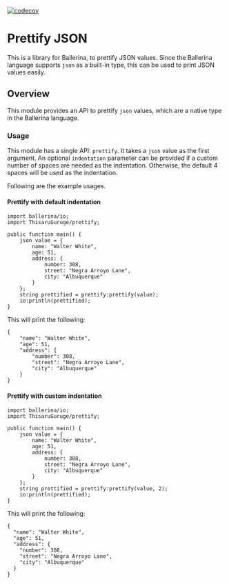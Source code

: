 [![codecov](https://codecov.io/gh/ThisaruGuruge/prettify/branch/main/graph/badge.svg?token=J2OKNF0TCB)](https://codecov.io/gh/ThisaruGuruge/prettify)

# Prettify JSON

This is a library for Ballerina, to prettify JSON values. Since the Ballerina language supports `json` as a built-in
type, this can be used to print JSON values easily.

## Overview

This module provides an API to prettify `json` values, which are a native type in the Ballerina language.

### Usage
This module has a single API: `prettify`. It takes a `json` value as the first argument. An optional `indentation` parameter can be provided if a custom number of spaces are needed as the indentation. Otherwise, the default 4 spaces will be used as the indentation.

Following are the example usages.

#### Prettify with default indentation

```ballerina
import ballerina/io;
import ThisaruGuruge/prettify;

public function main() {
    json value = {
        name: "Walter White",
        age: 51,
        address: {
            number: 308,
            street: "Negra Arroyo Lane",
            city: "Albuquerque"
        }
    };
    string prettified = prettify:prettify(value);
    io:println(prettified);
}
```

This will print the following:

```shell
{
    "name": "Walter White",
    "age": 51,
    "address": {
        "number": 308,
        "street": "Negra Arroyo Lane",
        "city": "Albuquerque"
    }
}
```

#### Prettify with custom indentation

```ballerina
import ballerina/io;
import ThisaruGuruge/prettify;

public function main() {
    json value = {
        name: "Walter White",
        age: 51,
        address: {
            number: 308,
            street: "Negra Arroyo Lane",
            city: "Albuquerque"
        }
    };
    string prettified = prettify:prettify(value, 2);
    io:println(prettified);
}
```

This will print the following:

```shell
{
  "name": "Walter White",
  "age": 51,
  "address": {
    "number": 308,
    "street": "Negra Arroyo Lane",
    "city": "Albuquerque"
  }
}
```
